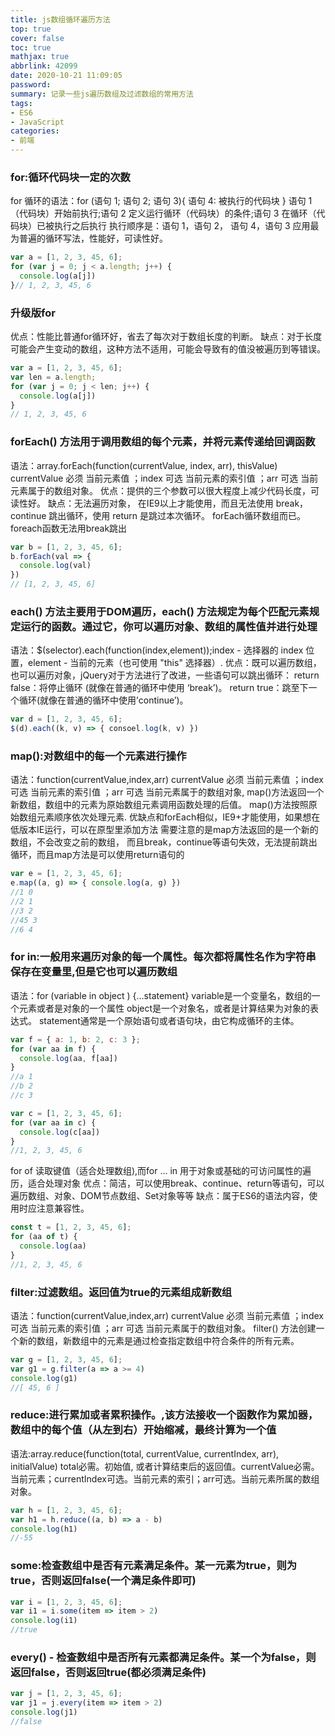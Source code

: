 ```yaml
---
title: js数组循环遍历方法
top: true
cover: false
toc: true
mathjax: true
abbrlink: 42099
date: 2020-10-21 11:09:05
password:
summary: 记录一些js遍历数组及过滤数组的常用方法
tags:  
- ES6
- JavaScript
categories: 
- 前端
--- 
```

### for:循环代码块一定的次数

 for 循环的语法：for (语句 1; 语句 2; 语句 3){  语句 4:   被执行的代码块 }
 语句 1 （代码块）开始前执行;语句 2 定义运行循环（代码块）的条件;语句 3 在循环（代码块）已被执行之后执行
执行顺序是：语句 1，语句 2， 语句 4，语句 3
应用最为普遍的循环写法，性能好，可读性好。

```js
var a = [1, 2, 3, 45, 6];
for (var j = 0; j < a.length; j++) {
  console.log(a[j])
}// 1, 2, 3, 45, 6
```

### 升级版for

优点：性能比普通for循环好，省去了每次对于数组长度的判断。
缺点：对于长度可能会产生变动的数组，这种方法不适用，可能会导致有的值没被遍历到等错误。

```js
var a = [1, 2, 3, 45, 6];
var len = a.length;
for (var j = 0; j < len; j++) {
  console.log(a[j])
}
// 1, 2, 3, 45, 6
```

### forEach() 方法用于调用数组的每个元素，并将元素传递给回调函数

语法：array.forEach(function(currentValue, index, arr), thisValue) currentValue 必须 当前元素值 ；index 可选 当前元素的索引值 ；arr 可选 当前元素属于的数组对象。 
优点：提供的三个参数可以很大程度上减少代码长度，可读性好。
缺点：无法遍历对象， 在IE9以上才能使用，而且无法使用 break，continue 跳出循环，使用 return 是跳过本次循环。
forEach循环数组而已。foreach函数无法用break跳出

```js
var b = [1, 2, 3, 45, 6];
b.forEach(val => {
  console.log(val)
})
// [1, 2, 3, 45, 6]
```

### each() 方法主要用于DOM遍历，each() 方法规定为每个匹配元素规定运行的函数。通过它，你可以遍历对象、数组的属性值并进行处理

语法：$(selector).each(function(index,element));index - 选择器的 index 位置，element - 当前的元素（也可使用 "this" 选择器）.
 优点：既可以遍历数组，也可以遍历对象，jQuery对于方法进行了改进，一些语句可以跳出循环：
 return false：将停止循环 (就像在普通的循环中使用 ‘break’)。
 return true：跳至下一个循环(就像在普通的循环中使用’continue’)。

```js
var d = [1, 2, 3, 45, 6];
$(d).each((k, v) => { consoel.log(k, v) })
```

### map():对数组中的每一个元素进行操作

语法：function(currentValue,index,arr) currentValue 必须 当前元素值 ；index 可选 当前元素的索引值 ；arr 可选 当前元素属于的数组对象,
map()方法返回一个新数组，数组中的元素为原始数组元素调用函数处理的后值。 map()方法按照原始数组元素顺序依次处理元素.
优缺点和forEach相似，IE9+才能使用，如果想在低版本IE运行，可以在原型里添加方法
 需要注意的是map方法返回的是一个新的数组，不会改变之前的数组， 而且break，continue等语句失效，无法提前跳出循环，而且map方法是可以使用return语句的

```js
var e = [1, 2, 3, 45, 6];
e.map((a, g) => { console.log(a, g) })
//1 0
//2 1
//3 2
//45 3
//6 4
```

### for in:一般用来遍历对象的每一个属性。每次都将属性名作为字符串保存在变量里,但是它也可以遍历数组

  语法：for (variable in object ) {…statement}
 variable是一个变量名，数组的一个元素或者是对象的一个属性
 object是一个对象名，或者是计算结果为对象的表达式。
 statement通常是一个原始语句或者语句块，由它构成循环的主体。

```js
var f = { a: 1, b: 2, c: 3 };
for (var aa in f) {
  console.log(aa, f[aa])
}
//a 1
//b 2
//c 3
```

```js
var c = [1, 2, 3, 45, 6];
for (var aa in c) {
  console.log(c[aa])
}
//1, 2, 3, 45, 6
```

 for of 读取键值（适合处理数组),而for ... in  用于对象或基础的可访问属性的遍历，适合处理对象
 优点：简洁，可以使用break、continue、return等语句，可以遍历数组、对象、DOM节点数组、Set对象等等
 缺点：属于ES6的语法内容，使用时应注意兼容性。

```js
const t = [1, 2, 3, 45, 6];
for (aa of t) {
  console.log(aa)
}
//1, 2, 3, 45, 6
```

### filter:过滤数组。返回值为true的元素组成新数组

语法：function(currentValue,index,arr) currentValue 必须 当前元素值 ；index 可选 当前元素的索引值 ；arr 可选 当前元素属于的数组对象。
filter() 方法创建一个新的数组，新数组中的元素是通过检查指定数组中符合条件的所有元素。

```js
var g = [1, 2, 3, 45, 6];
var g1 = g.filter(a => a >= 4)
console.log(g1)
//[ 45, 6 ]
```

### reduce:进行累加或者累积操作。,该方法接收一个函数作为累加器，数组中的每个值（从左到右）开始缩减，最终计算为一个值

语法:array.reduce(function(total, currentValue, currentIndex, arr), initialValue)
 total必需。初始值, 或者计算结束后的返回值。currentValue必需。当前元素；currentIndex可选。当前元素的索引；arr可选。当前元素所属的数组对象。

```js
var h = [1, 2, 3, 45, 6];
var h1 = h.reduce((a, b) => a - b)
console.log(h1)
//-55
```

### some:检查数组中是否有元素满足条件。某一元素为true，则为true，否则返回false(一个满足条件即可)

```js
var i = [1, 2, 3, 45, 6];
var i1 = i.some(item => item > 2)
console.log(i1)
//true
```

### every() - 检查数组中是否所有元素都满足条件。某一个为false，则返回false，否则返回true(都必须满足条件)

```js
var j = [1, 2, 3, 45, 6];
var j1 = j.every(item => item > 2)
console.log(j1)
//false
```
